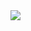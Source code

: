 <a href="https://kavi-x-bot.onrender.com/pair.html">
  <img src="https://img.shields.io/badge//Whatsapp PAIR CODE-Click%20Here-black?style=for-the-badge" />
</a>

